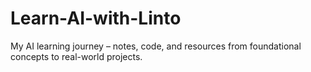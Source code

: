 # Learn-AI-with-Linto
My AI learning journey – notes, code, and resources from foundational concepts to real-world projects.

